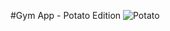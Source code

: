 #Gym App - Potato Edition
![Potato](https://s5.mzstatic.com/us/r30/Purple3/v4/6c/dc/a1/6cdca1d6-d2e4-a748-802f-9895ddcadcd1/pr_source.png)

